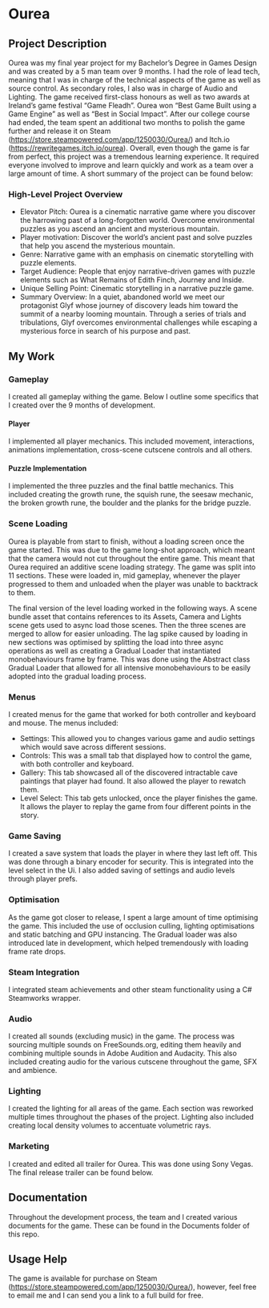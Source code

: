 # Ourea
## Project Description
Ourea was my final year project for my Bachelor’s Degree in Games Design and was created by a 5 man team over 9 months. I had the role of lead tech, meaning that I was in charge of the technical aspects of the game as well as source control. As secondary roles, I also was in charge of Audio and Lighting. The game received first-class honours as well as two awards at Ireland’s game festival “Game Fleadh”. Ourea won “Best Game Built using a Game Engine” as well as “Best in Social Impact”. After our college course had ended, the team spent an additional two months to polish the game further and release it on Steam (https://store.steampowered.com/app/1250030/Ourea/) and Itch.io (https://rewritegames.itch.io/ourea). Overall, even though the game is far from perfect, this project was a tremendous learning experience. It required everyone involved to improve and learn quickly and work as a team over a large amount of time. A short summary of the project can be found below:

### High-Level Project Overview
- Elevator Pitch: Ourea is a cinematic narrative game where you discover the harrowing past of a long-forgotten world. Overcome environmental puzzles as you ascend an ancient and mysterious mountain. 
- Player motivation: Discover the world’s ancient past and solve puzzles that help you ascend the mysterious mountain. 
- Genre: Narrative game with an emphasis on cinematic storytelling with puzzle elements. 
- Target Audience: People that enjoy narrative-driven games with puzzle elements such as What Remains of Edith Finch, Journey and Inside.
- Unique Selling Point: Cinematic storytelling in a narrative puzzle game. 
- Summary Overview: In a quiet, abandoned world we meet our protagonist Glyf whose journey of discovery leads him toward the summit of a nearby looming mountain. Through a series of trials and tribulations, Glyf overcomes environmental challenges while escaping a mysterious force in search of his purpose and past.

## My Work

### Gameplay
I created all gameplay withing the game. Below I outline some specifics that I created over the 9 months of development.

#### Player
I implemented all player mechanics. This included movement, interactions, animations 
implementation, cross-scene cutscene controls and all others.

#### Puzzle Implementation
I implemented the three puzzles and the final battle mechanics. This included creating the growth rune, the squish rune, the seesaw mechanic, the broken growth rune, the boulder and the planks for the bridge puzzle.

### Scene Loading
Ourea is playable from start to finish, without a loading screen once the game started. This was due to the game long-shot approach, which meant that the camera would not cut throughout the entire game. This meant that Ourea required an additive scene loading strategy. The game was split into 11 sections. These were loaded in, mid gameplay, whenever the player progressed to them and unloaded when the player was unable to backtrack to them.

The final version of the level loading worked in the following ways. A scene bundle asset that contains references to its Assets, Camera and Lights scene gets used to async load those scenes. Then the three scenes are merged to allow for easier unloading. The lag spike caused by loading in new sections was optimised by splitting the load into three async operations as well as creating a Gradual Loader that instantiated monobehaviours frame by frame. This was done using the Abstract class Gradual Loader that allowed for all intensive monobehaviours to be easily adopted into the gradual loading process.

### Menus
I created menus for the game that worked for both controller and keyboard and mouse. The menus included:
- Settings: This allowed you to changes various game and audio settings which would save across different sessions.
- Controls: This was a small tab that displayed how to control the game, with both controller and keyboard.
- Gallery: This tab showcased all of the discovered intractable cave paintings that player had found. It also allowed the player to rewatch them.
- Level Select: This tab gets unlocked, once the player finishes the game. It allows the player to replay the game from four different points in the story.

### Game Saving
I created a save system that loads the player in where they last left off. This was done through a binary encoder for security. This is integrated into the level select in the Ui. I also added saving of settings and audio levels through player prefs.

### Optimisation
As the game got closer to release, I spent a large amount of time optimising the game. This included the use of occlusion culling, lighting optimisations and static batching and GPU instancing. The Gradual loader was also introduced late in development, which helped tremendously with loading frame rate drops.

### Steam Integration
I integrated steam achievements and other steam functionality using a C# Steamworks wrapper.

### Audio
 I created all sounds (excluding music) in the game. The process was sourcing multiple sounds on FreeSounds.org, editing them heavily and combining multiple sounds in Adobe Audition and Audacity. This also included creating audio for the various cutscene throughout the game, SFX and ambience.

### Lighting
I created the lighting for all areas of the game. Each section was reworked multiple times throughout the phases of the project. Lighting also included creating local density volumes to accentuate volumetric rays.

### Marketing
I created and edited all trailer for Ourea. This was done using Sony Vegas. The final release trailer can be found below.


## Documentation
Throughout the development process, the team and I created various documents for the game. These can be found in the Documents folder of this repo.

## Usage Help
The game is available for purchase on Steam (https://store.steampowered.com/app/1250030/Ourea/), however, feel free to email me and I can send you a link to a full build for free.

